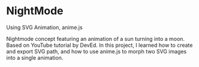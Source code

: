 # NightMode
Using SVG Animation, anime.js

Nightmode concept featuring an animation of a sun turning into a moon. Based on YouTube tutorial by DevEd.
In this project, I learned how to create and export SVG path, and how to use anime.js to morph two SVG images into a single animation. 
